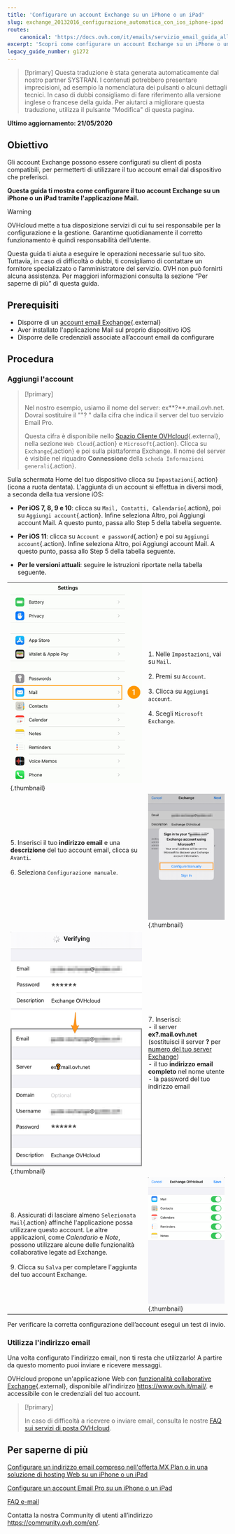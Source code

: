 ```yaml
---
title: 'Configurare un account Exchange su un iPhone o un iPad'
slug: exchange_20132016_configurazione_automatica_con_ios_iphone-ipad
routes:
    canonical: 'https://docs.ovh.com/it/emails/servizio_email_guida_alla_configurazione_su_iphone_ios_91/'
excerpt: 'Scopri come configurare un account Exchange su un iPhone o un iPad tramite l’applicazione Mail'
legacy_guide_number: g1272
---
```



> [!primary]
> Questa traduzione è stata generata automaticamente dal nostro partner SYSTRAN. I contenuti potrebbero presentare imprecisioni, ad esempio la nomenclatura dei pulsanti o alcuni dettagli tecnici. In caso di dubbi consigliamo di fare riferimento alla versione inglese o francese della guida. Per aiutarci a migliorare questa traduzione, utilizza il pulsante "Modifica" di questa pagina.
>

**Ultimo aggiornamento: 21/05/2020**

## Obiettivo

Gli account Exchange possono essere configurati su client di posta compatibili, per permetterti di utilizzare il tuo account email dal dispositivo che preferisci.

**Questa guida ti mostra come configurare il tuo account Exchange su un iPhone o un iPad tramite l'applicazione Mail.**

> [!warning]
>
> OVHcloud mette a tua disposizione servizi di cui tu sei responsabile per la configurazione e la gestione. Garantirne quotidianamente il corretto funzionamento è quindi responsabilità dell’utente.
>
> Questa guida ti aiuta a eseguire le operazioni necessarie sul tuo sito. Tuttavia, in caso di difficoltà o dubbi, ti consigliamo di contattare un fornitore specializzato o l’amministratore del servizio. OVH non può fornirti alcuna assistenza. Per maggiori informazioni consulta la sezione “Per saperne di più” di questa guida.
>

## Prerequisiti

- Disporre di un [account email Exchange](https://www.ovhcloud.com/it/emails/){.external}
- Aver installato l'applicazione Mail sul proprio dispositivo iOS
- Disporre delle credenziali associate all’account email da configurare

## Procedura

### Aggiungi l'account <a name="addaccount"></a>

> [!primary]
>
> Nel nostro esempio, usiamo il nome del server: ex**?**.mail.ovh.net. Dovrai sostituire il ""? " dalla cifra che indica il server del tuo servizio Email Pro.
>
> Questa cifra è disponibile nello [Spazio Cliente OVHcloud](https://www.ovh.com/auth/?action=gotomanager&from=https://www.ovh.it/&ovhSubsidiary=it){.external}, nella sezione `Web Cloud`{.action} e `Microsoft`{.action}.
> Clicca su `Exchange`{.action} e poi sulla piattaforma Exchange. Il nome del server è visibile nel riquadro **Connessione** della `scheda Informazioni generali`{.action}.
>

Sulla schermata Home del tuo dispositivo clicca su `Impostazioni`{.action} (icona a ruota dentata). L'aggiunta di un account si effettua in diversi modi, a seconda della tua versione iOS:

- **Per iOS 7, 8, 9 e 10**: clicca su `Mail, Contatti, Calendario`{.action}, poi su `Aggiungi account`{.action}. Infine seleziona Altro, poi Aggiungi account Mail. A questo punto, passa allo Step 5 della tabella seguente.

- **Per iOS 11**: clicca su `Account e password`{.action} e poi su `Aggiungi account`{.action}. Infine seleziona Altro, poi Aggiungi account Mail. A questo punto, passa allo Step 5 della tabella seguente.

- **Per le versioni attuali**: seguire le istruzioni riportate nella tabella seguente.

| | |
|---|---|
|![exchange](images/configuration-mailex-ios-step01.gif){.thumbnail}|1. Nelle `Impostazioni`, vai su `Mail`. <br><br> 2. Premi su `Account`.<br><br> 3. Clicca su `Aggiungi account`.<br><br> 4. Scegli `Microsoft Exchange`.|
|5. Inserisci il tuo **indirizzo email** e una **descrizione** del tuo account email, clicca su `Avanti`.<br><br>6. Seleziona `Configurazione manuale`.<br><br>|![exchange](images/configuration-mailex-ios-step02.png){.thumbnail}|
|![exchange](images/configuration-mailex-ios-step03.png){.thumbnail}|7. Inserisci: <br>- il server **ex?.mail.ovh.net** (sostituisci il server **?** per [numero del tuo server Exchange](#addaccount))<br>- il tuo **indirizzo email completo** nel nome utente <br>- la password del tuo indirizzo email|
|8. Assicurati di lasciare almeno `Selezionata Mail`{.action} affinché l'applicazione possa utilizzare questo account. Le altre applicazioni, come *Calendario* e *Note*, possono utilizzare alcune delle funzionalità collaborative legate ad Exchange.<br><br>9. Clicca su `Salva` per completare l'aggiunta del tuo account Exchange.|![exchange](images/configuration-mailex-ios-step04.png){.thumbnail}|

Per verificare la corretta configurazione dell’account esegui un test di invio.

### Utilizza l'indirizzo email

Una volta configurato l’indirizzo email, non ti resta che utilizzarlo! A partire da questo momento puoi inviare e ricevere messaggi.

OVHcloud propone un'applicazione Web con [funzionalità collaborative Exchange](https://www.ovhcloud.com/it/emails/){.external}, disponibile all'indirizzo <https://www.ovh.it/mail/>. e accessibile con le credenziali del tuo account.

> [!primary]
>
> In caso di difficoltà a ricevere o inviare email, consulta le nostre [FAQ sui servizi di posta OVHcloud](https://docs.ovh.com/it/emails/faq-emails/).
>

## Per saperne di più

[Configurare un indirizzo email compreso nell'offerta MX Plan o in una soluzione di hosting Web su un iPhone o un iPad](https://docs.ovh.com/it/emails/servizio_email_guida_alla_configurazione_su_iphone_ios_91/)

[Configurare un account Email Pro su un iPhone o un iPad](https://docs.ovh.com/it/emails-pro/configurazione-iphone-ios/)

[FAQ e-mail](https://docs.ovh.com/it/emails/faq-emails/)

Contatta la nostra Community di utenti all’indirizzo <https://community.ovh.com/en/>.